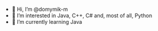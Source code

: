 - 👋 Hi, I’m @domymik-m
- 👀 I’m interested in Java, C++, C# and, most of all, Python 
- 🌱 I’m currently learning Java

<!---
domymik-m/domymik-m is a ✨ special ✨ repository because its `README.md` (this file) appears on your GitHub profile.
You can click the Preview link to take a look at your changes.
--->
